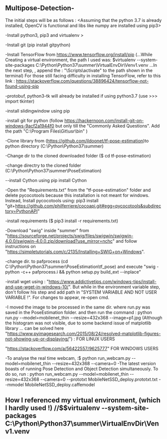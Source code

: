 
## Multipose-Detection-
The initial steps will be as follows :
<Assuming that the python 3.7 is already installed, OpenCV is functional and libs like numpy are installed using pip3>

-Install python3, pip3 and virtualenv >

-Install git
 (pip install gitpython)
 
-Install TensorFlow from https://www.tensorflow.org/install/pip
 (...While Creating a virtual environment, the path I used was: $virtualenv --system-site-packages C:\Python\Python37\summer\VirtualEnvDir\Venv1.venv 
...In the next step, <for activating the environment>, append the : "\Scripts\activate" to the path shown in the terminal)
 For those still facing difficulty in installing TensorFlow, refer to this link : https://stackoverflow.com/questions/38896424/tensorflow-not-found-using-pip
 
-protobuf, python3-tk will already be installed if using python3.7
 (use >>> import tkinter)
 
-install slidingwindow using pip

-install git for python 
 (follow https://hackernoon.com/install-git-on-windows-9acf2a1944f0
  but only till the "Commonly Asked Questions". Add the path "C:\Program Files\Git\usr\bin" )

-Clone library from (https://github.com/ildoonet/tf-pose-estimation)to python directory (C:\Python\Python37\summer)

-Change dir to the cloned downloaded folder
 ($ cd tf-pose-estimation)

-change directry to the cloned folder
 (C:\Python\Python37\summer\PoseEstimation)

--install Cython using pip install Cython

-Open the "Requirements.txt" from the "tf-pose-estimation" folder and delete pycocotools because this installation is not meant for windows. Instead, Install pycocotools using:
pip3 install "git+https://github.com/philferriere/cocoapi.git#egg=pycocotools&subdirectory=PythonAPI"



-install requirements 
 ($ pip3 install -r requirements.txt)

-Download "swig" inside "summer" from "https://sourceforge.net/projects/swig/files/swigwin/swigwin-4.0.0/swigwin-4.0.0.zip/download?use_mirror=nchc" and follow instructions on "https://simpletutorials.com/c/2135/Installing+SWIG+on+Windows".

-change dir. to pafprocess
 (cd C:\Python\Python37\summer\PoseEstimation\tf_pose) and execute "swig -python -c++ pafprocess.i && python setup.py build_ext --inplace"

-install wget using : "https://www.addictivetips.com/windows-tips/install-and-use-wget-in-windows-10/". But while in the environment variable step, don't follow his step and add path in "SYSTEM VARIABLE AND NOT USER VARIABLE !". For changes to appear, re-open cmd.

-I moved the image to be processed in the same dir. where run.py was saved in the PoseEstimation folder. and then run the command : 
python run.py --model=mobilenet_thin --resize=432x368 --image=p1.jpg
(Although the histogram was not visible, due to some backend issue of matplotlib library ... can be solved here "https://www.pyimagesearch.com/2015/08/24/resolved-matplotlib-figures-not-showing-up-or-displaying/") : FOR LINUX USERS

"https://stackoverflow.com/a/56422557/9625777" FOR WINDOWS USERS

-To analyse the real time webcam, :$ python run_webcam.py --model=mobilenet_thin --resize=432x368 --camera=0
-The latest version boasts of running Pose Detection and Object Detection simultaneously. To do so, run :
python run_webcam.py --model=mobilenet_thin --resize=432x368 --camera=0 --prototxt MobileNetSSD_deploy.prototxt.txt --mmodel MobileNetSSD_deploy.caffemodel




How I referenced my virtual environment, (which I hardly used !)
//$$virtualenv --system-site-packages C:\Python\Python37\summer\VirtualEnvDir\Venv1.venv
- 
